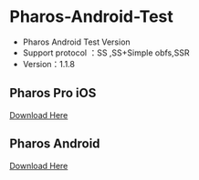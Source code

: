# Pharos-Android-Test
* Pharos Android Test Version
* Support protocol ：SS ,SS+Simple obfs,SSR
* Version：1.1.8


## Pharos Pro iOS
[Download Here](https://apps.apple.com/app/pharos-pro/id1456610173)


## Pharos Android 
 
 [Download Here](https://github.com/PharosVip/Pharos-Android-Test/releases)
